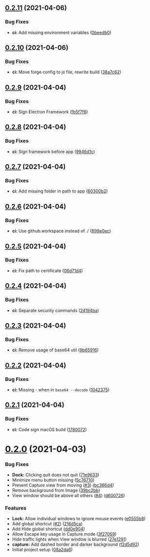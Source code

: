 ## [0.2.11](https://github.com/atdrago/negative-react/compare/v0.2.10...v0.2.11) (2021-04-06)


### Bug Fixes

* **ci:** Add missing environment variables ([0beedb0](https://github.com/atdrago/negative-react/commit/0beedb063f67c049e8dc42d31c3d808b6b679862))

## [0.2.10](https://github.com/atdrago/negative-react/compare/v0.2.9...v0.2.10) (2021-04-06)


### Bug Fixes

* **ci:** Move forge config to js file, rewrite build ([38a7c62](https://github.com/atdrago/negative-react/commit/38a7c62b3975edade65c38deb321182f9f88d7cf))

## [0.2.9](https://github.com/atdrago/negative-react/compare/v0.2.8...v0.2.9) (2021-04-04)


### Bug Fixes

* **ci:** Sign Electron Framework ([fb5f7f6](https://github.com/atdrago/negative-react/commit/fb5f7f674b711807adeaa2a84be64729566daebe))

## [0.2.8](https://github.com/atdrago/negative-react/compare/v0.2.7...v0.2.8) (2021-04-04)


### Bug Fixes

* **ci:** Sign framework before app ([9946d1c](https://github.com/atdrago/negative-react/commit/9946d1c5db0a8dd125fad610f39ca2db7c9c6e32))

## [0.2.7](https://github.com/atdrago/negative-react/compare/v0.2.6...v0.2.7) (2021-04-04)


### Bug Fixes

* **ci:** Add missing folder in path to app ([60300b2](https://github.com/atdrago/negative-react/commit/60300b29b296cd8c5459161a16e40f0d232c4fb2))

## [0.2.6](https://github.com/atdrago/negative-react/compare/v0.2.5...v0.2.6) (2021-04-04)


### Bug Fixes

* **ci:** Use github.workspace instead of ./ ([899e0ec](https://github.com/atdrago/negative-react/commit/899e0ec68c374f22ca7f08f1344dd209e2ce9284))

## [0.2.5](https://github.com/atdrago/negative-react/compare/v0.2.4...v0.2.5) (2021-04-04)


### Bug Fixes

* **ci:** Fix path to certificate ([06d71d4](https://github.com/atdrago/negative-react/commit/06d71d487e8c8eafaef277fa28e45c8d7b578185))

## [0.2.4](https://github.com/atdrago/negative-react/compare/v0.2.3...v0.2.4) (2021-04-04)


### Bug Fixes

* **ci:** Separate security commands ([24194ba](https://github.com/atdrago/negative-react/commit/24194baab2ee38689b64f5578143c163208cceb4))

## [0.2.3](https://github.com/atdrago/negative-react/compare/v0.2.2...v0.2.3) (2021-04-04)


### Bug Fixes

* **ci:** Remove usage of base64 util ([9b65916](https://github.com/atdrago/negative-react/commit/9b65916ab49fd84326819e15a8368732dd698fc5))

## [0.2.2](https://github.com/atdrago/negative-react/compare/v0.2.1...v0.2.2) (2021-04-04)


### Bug Fixes

* **ci:** Missing - when in `base64 --decode` ([1042375](https://github.com/atdrago/negative-react/commit/1042375c2d55c3e848598e7a31ec14fe22a74a49))

## [0.2.1](https://github.com/atdrago/negative-react/compare/v0.2.0...v0.2.1) (2021-04-04)


### Bug Fixes

* **ci:** Code sign macOS build ([1780072](https://github.com/atdrago/negative-react/commit/17800726fd460e1c40448404138b3ef6bdaa6708))

# [0.2.0](https://github.com/atdrago/negative-react/compare/v0.1.0...v0.2.0) (2021-04-03)


### Bug Fixes

* **Dock:** Clicking quit does not quit ([71e9633](https://github.com/atdrago/negative-react/commit/71e963343f7b0a898eb342ed3cb71559f4b7b651))
* Minimize menu button missing ([5c76710](https://github.com/atdrago/negative-react/commit/5c76710087383e07063ac8e8802b3b4df58fa7f8))
* Prevent Capture view from moving ([#3](https://github.com/atdrago/negative-react/issues/3)) ([bc366d4](https://github.com/atdrago/negative-react/commit/bc366d42ee7144fe6546af69566c873ffc429a22))
* Remove background from Image ([39bc2bb](https://github.com/atdrago/negative-react/commit/39bc2bb7854a07db42140b6e3d94d3c4e9b49fbe))
* View window should be above all others ([#4](https://github.com/atdrago/negative-react/issues/4)) ([d600726](https://github.com/atdrago/negative-react/commit/d600726c090699cac800e551af27468e0615aa95))


### Features

* **Lock:** Allow individual windows to ignore mouse events ([e0555b8](https://github.com/atdrago/negative-react/commit/e0555b8336eb9882a65e74a0f86d475a4c64025d))
* Add global shortcut ([#2](https://github.com/atdrago/negative-react/issues/2)) ([216d5ca](https://github.com/atdrago/negative-react/commit/216d5cac1c8fc55bcbad049b7de855a2d3a86fb0))
* Add Hide global shortcut ([dd0e904](https://github.com/atdrago/negative-react/commit/dd0e90461ca2ffabaa025dc028b48eeaaf0ab49b))
* Allow Escape key usage in Capture mode ([3f27059](https://github.com/atdrago/negative-react/commit/3f270599807b268769f7a69038e904c758ac03cc))
* Hide traffic lights when View window is blurred ([27e1291](https://github.com/atdrago/negative-react/commit/27e1291566e423cd823a0887131d6c72f08f167f))
* **capture:** Add dashed border and darker background ([f2d5d92](https://github.com/atdrago/negative-react/commit/f2d5d9283ad7235f407202ba26268fb1e64f8d0b))
* Initial project setup ([08a2da6](https://github.com/atdrago/negative-react/commit/08a2da6733638d75b857177d75abbd099738fb72))
